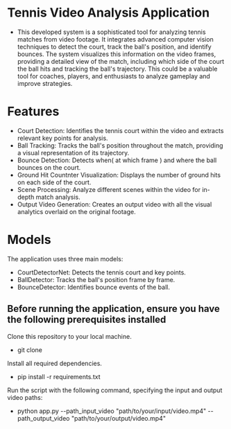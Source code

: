 # Tennis Video Analysis Application



- This developed system is a sophisticated tool for analyzing tennis matches from video footage. It integrates advanced computer vision techniques to detect the court, track the ball's position, and identify bounces. The system visualizes this information on the video frames, providing a detailed view of the match, including which side of the court the ball hits and tracking the ball's trajectory. This could be a valuable tool for coaches, players, and enthusiasts to analyze gameplay and improve strategies.


# Features

- Court Detection: Identifies the tennis court within the video and extracts relevant key points for analysis.
- Ball Tracking: Tracks the ball's position throughout the match, providing a visual representation of its trajectory.
- Bounce Detection: Detects when( at which frame ) and where the ball bounces on the court.
- Ground Hit Countnter Visualization: Displays the number of ground hits on each side of the court.
- Scene Processing: Analyze different scenes within the video for in-depth match analysis.
- Output Video Generation: Creates an output video with all the visual analytics overlaid on the original footage.

# Models
The application uses three main models:

- CourtDetectorNet: Detects the tennis court and key points.
- BallDetector: Tracks the ball's position frame by frame.
- BounceDetector: Identifies bounce events of the ball.
  
## Before running the application, ensure you have the following prerequisites installed
Clone this repository to your local machine.
- git clone 

Install all required dependencies.
- pip install -r requirements.txt 

Run the script with the following command, specifying the input and output video paths:

- python app.py --path_input_video "path/to/your/input/video.mp4" --path_output_video "path/to/your/output/video.mp4"
